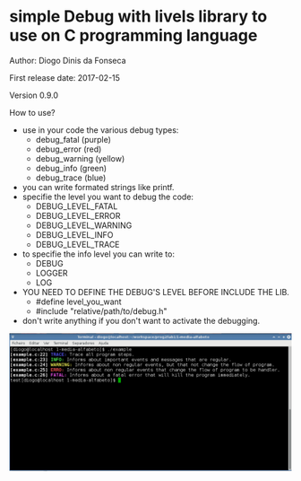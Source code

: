 # simple Debug with livels library to use on C programming language

 Author: Diogo Dinis da Fonseca
 
 First release date: 2017-02-15
 
 Version 0.9.0
 
 How to use?
 
 * use in your code the various debug types:
   * debug_fatal (purple)
   * debug_error (red)
   * debug_warning (yellow)
   * debug_info (green)
   * debug_trace (blue)
 * you can write formated strings like printf.
 * specifie the level you want to debug the code:
   * DEBUG_LEVEL_FATAL
   * DEBUG_LEVEL_ERROR
   * DEBUG_LEVEL_WARNING
   * DEBUG_LEVEL_INFO
   * DEBUG_LEVEL_TRACE
 * to specifie the info level you can write to:
   * DEBUG
   * LOGGER
   * LOG
 * YOU NEED TO DEFINE THE DEBUG'S LEVEL BEFORE INCLUDE THE LIB.
   * #define level_you_want
   * #include "relative/path/to/debug.h"
 * don't write anything if you don't want to activate the debugging.
 
 ![simple debug in c example](images_samples/simpleDebugC.png?raw=true "simple debug in c example")
